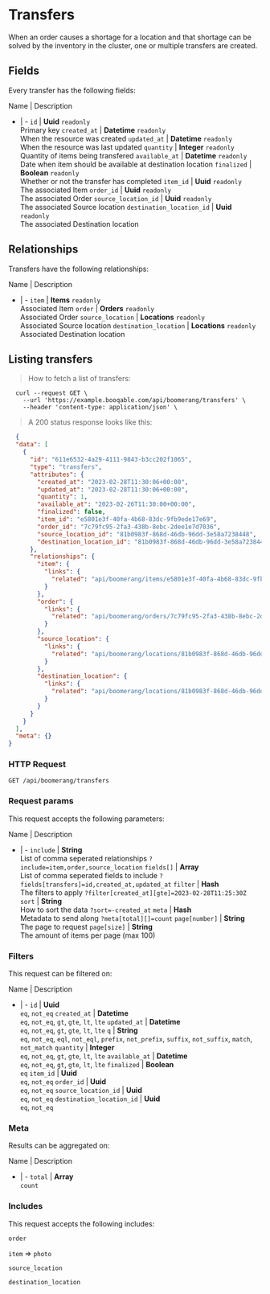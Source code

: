 # Transfers

When an order causes a shortage for a location and that shortage can be solved by the inventory in the cluster, one or multiple transfers are created.

## Fields
Every transfer has the following fields:

Name | Description
- | -
`id` | **Uuid** `readonly`<br>Primary key
`created_at` | **Datetime** `readonly`<br>When the resource was created
`updated_at` | **Datetime** `readonly`<br>When the resource was last updated
`quantity` | **Integer** `readonly`<br>Quantity of items being transfered
`available_at` | **Datetime** `readonly`<br>Date when item should be available at destination location
`finalized` | **Boolean** `readonly`<br>Whether or not the transfer has completed
`item_id` | **Uuid** `readonly`<br>The associated Item
`order_id` | **Uuid** `readonly`<br>The associated Order
`source_location_id` | **Uuid** `readonly`<br>The associated Source location
`destination_location_id` | **Uuid** `readonly`<br>The associated Destination location


## Relationships
Transfers have the following relationships:

Name | Description
- | -
`item` | **Items** `readonly`<br>Associated Item
`order` | **Orders** `readonly`<br>Associated Order
`source_location` | **Locations** `readonly`<br>Associated Source location
`destination_location` | **Locations** `readonly`<br>Associated Destination location


## Listing transfers



> How to fetch a list of transfers:

```shell
  curl --request GET \
    --url 'https://example.booqable.com/api/boomerang/transfers' \
    --header 'content-type: application/json' \
```

> A 200 status response looks like this:

```json
  {
  "data": [
    {
      "id": "611e6532-4a29-4111-9843-b3cc202f1065",
      "type": "transfers",
      "attributes": {
        "created_at": "2023-02-28T11:30:06+00:00",
        "updated_at": "2023-02-28T11:30:06+00:00",
        "quantity": 1,
        "available_at": "2023-02-26T11:30:00+00:00",
        "finalized": false,
        "item_id": "e5801e3f-40fa-4b68-83dc-9fb9ede17e69",
        "order_id": "7c79fc95-2fa3-438b-8ebc-2dee1e7d7036",
        "source_location_id": "81b0983f-868d-46db-96dd-3e58a7238448",
        "destination_location_id": "81b0983f-868d-46db-96dd-3e58a7238448"
      },
      "relationships": {
        "item": {
          "links": {
            "related": "api/boomerang/items/e5801e3f-40fa-4b68-83dc-9fb9ede17e69"
          }
        },
        "order": {
          "links": {
            "related": "api/boomerang/orders/7c79fc95-2fa3-438b-8ebc-2dee1e7d7036"
          }
        },
        "source_location": {
          "links": {
            "related": "api/boomerang/locations/81b0983f-868d-46db-96dd-3e58a7238448"
          }
        },
        "destination_location": {
          "links": {
            "related": "api/boomerang/locations/81b0983f-868d-46db-96dd-3e58a7238448"
          }
        }
      }
    }
  ],
  "meta": {}
}
```

### HTTP Request

`GET /api/boomerang/transfers`

### Request params

This request accepts the following parameters:

Name | Description
- | -
`include` | **String** <br>List of comma seperated relationships `?include=item,order,source_location`
`fields[]` | **Array** <br>List of comma seperated fields to include `?fields[transfers]=id,created_at,updated_at`
`filter` | **Hash** <br>The filters to apply `?filter[created_at][gte]=2023-02-28T11:25:30Z`
`sort` | **String** <br>How to sort the data `?sort=-created_at`
`meta` | **Hash** <br>Metadata to send along `?meta[total][]=count`
`page[number]` | **String** <br>The page to request
`page[size]` | **String** <br>The amount of items per page (max 100)


### Filters

This request can be filtered on:

Name | Description
- | -
`id` | **Uuid** <br>`eq`, `not_eq`
`created_at` | **Datetime** <br>`eq`, `not_eq`, `gt`, `gte`, `lt`, `lte`
`updated_at` | **Datetime** <br>`eq`, `not_eq`, `gt`, `gte`, `lt`, `lte`
`q` | **String** <br>`eq`, `not_eq`, `eql`, `not_eql`, `prefix`, `not_prefix`, `suffix`, `not_suffix`, `match`, `not_match`
`quantity` | **Integer** <br>`eq`, `not_eq`, `gt`, `gte`, `lt`, `lte`
`available_at` | **Datetime** <br>`eq`, `not_eq`, `gt`, `gte`, `lt`, `lte`
`finalized` | **Boolean** <br>`eq`
`item_id` | **Uuid** <br>`eq`, `not_eq`
`order_id` | **Uuid** <br>`eq`, `not_eq`
`source_location_id` | **Uuid** <br>`eq`, `not_eq`
`destination_location_id` | **Uuid** <br>`eq`, `not_eq`


### Meta

Results can be aggregated on:

Name | Description
- | -
`total` | **Array** <br>`count`


### Includes

This request accepts the following includes:

`order`


`item` => 
`photo`




`source_location`


`destination_location`





